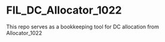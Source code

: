 # FIL_DC_Allocator_1022
This repo serves as a bookkeeping tool for DC allocation from Allocator_1022
